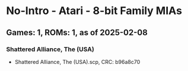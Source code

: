 # No-Intro - Atari - 8-bit Family MIAs
## Games: 1, ROMs: 1, as of 2025-02-08

### Shattered Alliance, The (USA)
- Shattered Alliance, The (USA).scp, CRC: b96a8c70
